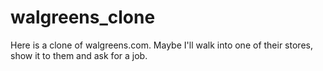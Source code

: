 # walgreens_clone
Here is a clone of walgreens.com. Maybe I'll walk into one of their stores, show it to them and ask for a job.
